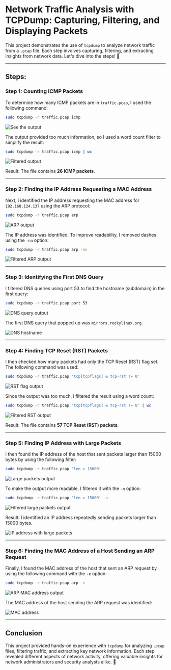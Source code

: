 # Network Traffic Analysis with TCPDump: Capturing, Filtering, and Displaying Packets

This project demonstrates the use of `tcpdump` to analyze network traffic from a `.pcap` file. Each step involves capturing, filtering, and extracting insights from network data. Let's dive into the steps! 🚀

---

## Steps:

### Step 1: Counting ICMP Packets
To determine how many ICMP packets are in `traffic.pcap`, I used the following command:

```bash
sudo tcpdump -r traffic.pcap icmp
```

![See the output](https://github.com/user-attachments/assets/36035685-0e61-4592-85d1-4dda2b900323)

The output provided too much information, so I used a word count filter to simplify the result:

```bash
sudo tcpdump -r traffic.pcap icmp | wc
```

![Filtered output](https://github.com/user-attachments/assets/c38801bf-cfd8-4cf5-8631-0ccf6faa41fd)

Result: The file contains **26 ICMP packets**.

---

### Step 2: Finding the IP Address Requesting a MAC Address
Next, I identified the IP address requesting the MAC address for `192.168.124.137` using the ARP protocol:

```bash
sudo tcpdump -r traffic.pcap arp
```

![ARP output](https://github.com/user-attachments/assets/3e679476-1cf9-46d8-88ec-7e406c0b1f08)

The IP address was identified. To improve readability, I removed dashes using the `-nn` option:

```bash
sudo tcpdump -r traffic.pcap arp -nn
```

![Filtered ARP output](https://github.com/user-attachments/assets/745ea3b5-16e3-49d8-bbf4-a172639fec24)

---

### Step 3: Identifying the First DNS Query
I filtered DNS queries using port 53 to find the hostname (subdomain) in the first query:

```bash
sudo tcpdump -r traffic.pcap port 53
```

![DNS query output](https://github.com/user-attachments/assets/19c9998d-06da-4d63-a657-70c41e82b129)

The first DNS query that popped up was `mirrors.rockylinux.org`.

![DNS hostname](https://github.com/user-attachments/assets/2bc6f7f2-3afe-4d0c-b0e7-bf2e2a9dc9ac)

---

### Step 4: Finding TCP Reset (RST) Packets
I then checked how many packets had only the TCP Reset (RST) flag set. The following command was used:

```bash
sudo tcpdump -r traffic.pcap 'tcp[tcpflags] & tcp-rst != 0'
```

![RST flag output](https://github.com/user-attachments/assets/4d7036c7-be93-4663-abc9-9dbe0e8e39aa)

Since the output was too much, I filtered the result using a word count:

```bash
sudo tcpdump -r traffic.pcap 'tcp[tcpflags] & tcp-rst != 0' | wc
```

![Filtered RST output](https://github.com/user-attachments/assets/0c6ec505-87d9-4560-9736-1039858a1752)

Result: The file contains **57 TCP Reset (RST) packets**.

---

### Step 5: Finding IP Address with Large Packets
I then found the IP address of the host that sent packets larger than 15000 bytes by using the following filter:

```bash
sudo tcpdump -r traffic.pcap 'len > 15000'
```

![Large packets output](https://github.com/user-attachments/assets/93084a63-effb-4ea6-be45-81490c71d29a)

To make the output more readable, I filtered it with the `-n` option:

```bash
sudo tcpdump -r traffic.pcap 'len > 15000' -n
```

![Filtered large packets output](https://github.com/user-attachments/assets/d95b03fc-fb1e-483f-8a96-e78fa9fe0be2)

Result: I identified an IP address repeatedly sending packets larger than 15000 bytes.

![IP address with large packets](https://github.com/user-attachments/assets/c77f9f47-2519-4679-a36d-63cb0598de31)

---

### Step 6: Finding the MAC Address of a Host Sending an ARP Request
Finally, I found the MAC address of the host that sent an ARP request by using the following command with the `-e` option:

```bash
sudo tcpdump -r traffic.pcap arp -e
```

![ARP MAC address output](https://github.com/user-attachments/assets/090d8fef-13f8-4d54-91c1-5d53aa4bfb45)

The MAC address of the host sending the ARP request was identified:

![MAC address](https://github.com/user-attachments/assets/f199f236-982b-4c39-b679-60ee67edaefd)

---

## Conclusion

This project provided hands-on experience with `tcpdump` for analyzing `.pcap` files, filtering traffic, and extracting key network information. Each step revealed different aspects of network activity, offering valuable insights for network administrators and security analysts alike. 🚀



































